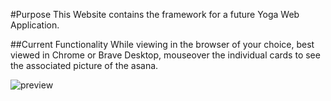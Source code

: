 #Purpose
This Website contains the framework for a future Yoga Web Application.

##Current Functionality
While viewing in the browser of your choice, best viewed in Chrome or Brave Desktop, mouseover the individual cards to see the associated picture of the asana.

![preview](YogaShot.png)
